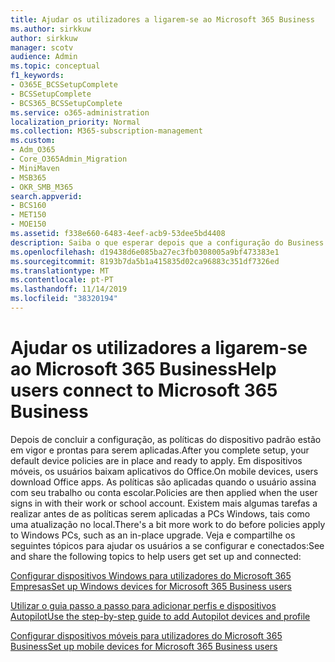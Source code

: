 ```yaml
---
title: Ajudar os utilizadores a ligarem-se ao Microsoft 365 Business
ms.author: sirkkuw
author: sirkkuw
manager: scotv
audience: Admin
ms.topic: conceptual
f1_keywords:
- O365E_BCSSetupComplete
- BCSSetupComplete
- BCS365_BCSSetupComplete
ms.service: o365-administration
localization_priority: Normal
ms.collection: M365-subscription-management
ms.custom:
- Adm_O365
- Core_O365Admin_Migration
- MiniMaven
- MSB365
- OKR_SMB_M365
search.appverid:
- BCS160
- MET150
- MOE150
ms.assetid: f338e660-6483-4eef-acb9-53dee5bd4408
description: Saiba o que esperar depois que a configuração do Business Cloud Suite estiver concluída.
ms.openlocfilehash: d19438d6e085ba27ec3fb0308005a9bf473383e1
ms.sourcegitcommit: 8193b7da5b1a415835d02ca96883c351df7326ed
ms.translationtype: MT
ms.contentlocale: pt-PT
ms.lasthandoff: 11/14/2019
ms.locfileid: "38320194"
---
```

# <a name="help-users-connect-to-microsoft-365-business"></a><span data-ttu-id="22f59-103">Ajudar os utilizadores a ligarem-se ao Microsoft 365 Business</span><span class="sxs-lookup"><span data-stu-id="22f59-103">Help users connect to Microsoft 365 Business</span></span>

<span data-ttu-id="22f59-104">Depois de concluir a configuração, as políticas do dispositivo padrão estão em vigor e prontas para serem aplicadas.</span><span class="sxs-lookup"><span data-stu-id="22f59-104">After you complete setup, your default device policies are in place and ready to apply.</span></span> <span data-ttu-id="22f59-105">Em dispositivos móveis, os usuários baixam aplicativos do Office.</span><span class="sxs-lookup"><span data-stu-id="22f59-105">On mobile devices, users download Office apps.</span></span> <span data-ttu-id="22f59-106">As políticas são aplicadas quando o usuário assina com seu trabalho ou conta escolar.</span><span class="sxs-lookup"><span data-stu-id="22f59-106">Policies are then applied when the user signs in with their work or school account.</span></span> <span data-ttu-id="22f59-107">Existem mais algumas tarefas a realizar antes de as políticas serem aplicadas a PCs Windows, tais como uma atualização no local.</span><span class="sxs-lookup"><span data-stu-id="22f59-107">There's a bit more work to do before policies apply to Windows PCs, such as an in-place upgrade.</span></span> <span data-ttu-id="22f59-108">Veja e compartilhe os seguintes tópicos para ajudar os usuários a se configurar e conectados:</span><span class="sxs-lookup"><span data-stu-id="22f59-108">See and share the following topics to help users get set up and connected:</span></span>
  
[<span data-ttu-id="22f59-109">Configurar dispositivos Windows para utilizadores do Microsoft 365 Empresas</span><span class="sxs-lookup"><span data-stu-id="22f59-109">Set up Windows devices for Microsoft 365 Business users</span></span>](set-up-windows-devices.md)
  
[<span data-ttu-id="22f59-110">Utilizar o guia passo a passo para adicionar perfis e dispositivos Autopilot</span><span class="sxs-lookup"><span data-stu-id="22f59-110">Use the step-by-step guide to add Autopilot devices and profile</span></span>](add-autopilot-devices-and-profile.md)
  
[<span data-ttu-id="22f59-111">Configurar dispositivos móveis para utilizadores do Microsoft 365 Business</span><span class="sxs-lookup"><span data-stu-id="22f59-111">Set up mobile devices for Microsoft 365 Business users</span></span>](set-up-mobile-devices.md)
  

